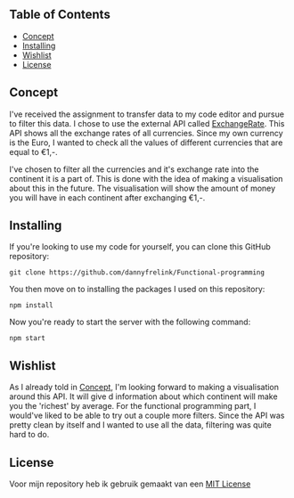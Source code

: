 ## Table of Contents

* [Concept](https://github.com/dannyfrelink/Functional-programming#concept)
* [Installing](https://github.com/dannyfrelink/Functional-programming#installing)
* [Wishlist](https://github.com/dannyfrelink/Functional-programming#wishlist)
* [License](https://github.com/dannyfrelink/Functional-programming#license)

## Concept

I've received the assignment to transfer data to my code editor and pursue to filter this data. I chose to use the external API called [ExchangeRate](https://rapidapi.com/exchangerateapi/api/exchangerate-api/). This API shows all the exchange rates of all currencies. Since my own currency is the Euro, I wanted to check all the values of different currencies that are equal to €1,-.

I've chosen to filter all the currencies and it's exchange rate into the continent it is a part of. This is done with the idea of making a visualisation about this in the future. The visualisation will show the amount of money you will have in each continent after exchanging €1,-.  

## Installing

If you're looking to use my code for yourself, you can clone this GitHub repository:
```
git clone https://github.com/dannyfrelink/Functional-programming
```

You then move on to installing the packages I used on this repository:
```
npm install
```

Now you're ready to start the server with the following command:
```
npm start
```

## Wishlist

As I already told in [Concept](https://github.com/dannyfrelink/Functional-programming#Concept), I'm looking forward to making a visualisation around this API. It will give d information about which continent will make you the 'richest' by average. For the functional programming part, I would've liked to be able to try out a couple more filters. Since the API was pretty clean by itself and I wanted to use all the data, filtering was quite hard to do.

## License

Voor mijn repository heb ik gebruik gemaakt van een [MIT License](https://github.com/dannyfrelink/Functional-programming/blob/main/LICENSE)